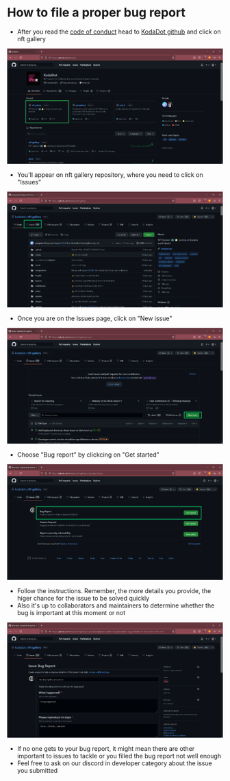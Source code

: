 # How to file a proper bug report

- After you read the [code of conduct](https://github.com/kodadot/nft-gallery/blob/main/CODE_OF_CONDUCT.md) head to [KodaDot github](https://github.com/kodadot) and click on nft gallery

![step1](./assets/bug_report/step1.png)

- You'll appear on nft gallery repository, where you need to click on "Issues"

![step2](./assets/bug_report/step2.png)

- Once you are on the Issues page, click on "New issue"

![step3](./assets/bug_report/step3.png)

- Choose "Bug report" by clickcing on "Get started"

![step4](./assets/bug_report/step4.png)

- Follow the instructions. Remember, the more details you provide, the higer chance for the issue to be solved quickly
- Also it's up to collaborators and maintainers to determine whether the bug is important at this moment or not

![step1](./assets/bug_report/step5.png)

- If no one gets to your bug report, it might mean there are other important to issues to tackle or you filled the bug report not well enough
- Feel free to ask on our discord in developer category about the issue you submitted